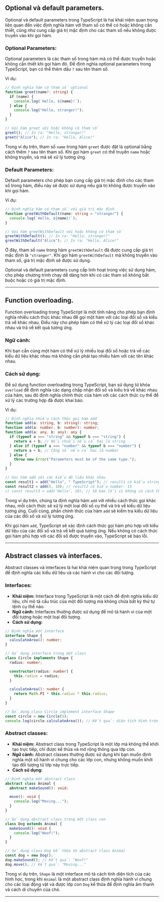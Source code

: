## Optional và default parameters.

Optional và default parameters trong TypeScript là hai khái niệm quan trọng liên quan đến việc định nghĩa hàm với tham số có thể có hoặc không cần thiết, cũng như cung cấp giá trị mặc định cho các tham số nếu không được truyền vào khi gọi hàm.

### Optional Parameters:

Optional parameters là các tham số trong hàm mà có thể được truyền hoặc không cần thiết khi gọi hàm đó. Để định nghĩa optional parameters trong TypeScript, bạn có thể thêm dấu `?` sau tên tham số.

Ví dụ:

```typescript
// Định nghĩa hàm có tham số optional
function greet(name?: string) {
  if (name) {
    console.log(`Hello, ${name}!`);
  } else {
    console.log("Hello, stranger!");
  }
}

// Gọi hàm greet với hoặc không có tham số
greet(); // In ra: "Hello, stranger!"
greet("Alice"); // In ra: "Hello, Alice!"
```

Trong ví dụ trên, tham số `name` trong hàm `greet` được đặt là optional bằng cách thêm `?` sau tên tham số. Khi gọi hàm `greet` có thể truyền `name` hoặc không truyền, và mã sẽ xử lý tương ứng.

### Default Parameters:

Default parameters cho phép bạn cung cấp giá trị mặc định cho các tham số trong hàm, điều này sẽ được sử dụng nếu giá trị không được truyền vào khi gọi hàm.

Ví dụ:

```typescript
// Định nghĩa hàm có tham số với giá trị mặc định
function greetWithDefault(name: string = "stranger") {
  console.log(`Hello, ${name}!`);
}

// Gọi hàm greetWithDefault với hoặc không có tham số
greetWithDefault(); // In ra: "Hello, stranger!"
greetWithDefault("Alice"); // In ra: "Hello, Alice!"
```

Ở đây, tham số `name` trong hàm `greetWithDefault` đã được cung cấp giá trị mặc định là `"stranger"`. Khi gọi hàm `greetWithDefault` mà không truyền vào tham số, giá trị mặc định sẽ được sử dụng.

Optional và default parameters cung cấp linh hoạt trong việc sử dụng hàm, cho phép chương trình chạy dễ dàng hơn khi có các tham số không bắt buộc hoặc có giá trị mặc định.

---

## Function overloading.

Function overloading trong TypeScript là một tính năng cho phép bạn định nghĩa nhiều cách thức khác nhau để gọi một hàm với các loại đối số và kiểu trả về khác nhau. Điều này cho phép hàm có thể xử lý các loại đối số khác nhau và trả về kết quả tương ứng.

### Ngữ cảnh:

Khi bạn cần cùng một hàm có thể xử lý nhiều loại đối số hoặc trả về các kiểu dữ liệu khác nhau mà không cần phải tạo nhiều hàm với các tên khác nhau.

### Cách sử dụng:

Để sử dụng function overloading trong TypeScript, bạn sử dụng từ khóa `overload` để định nghĩa các dạng chấp nhận đối số và kiểu trả về khác nhau của hàm, sau đó định nghĩa chính thức của hàm với các cách thức cụ thể để xử lý các trường hợp đã được khai báo.

Ví dụ:

```typescript
// Định nghĩa nhiều cách thức gọi hàm add
function add(a: string, b: string): string;
function add(a: number, b: number): number;
function add(a: any, b: any): any {
  if (typeof a === "string" && typeof b === "string") {
    return a + b; // Nối chuỗi nếu cả hai là string
  } else if (typeof a === "number" && typeof b === "number") {
    return a + b; // Cộng số nếu cả hai là number
  } else {
    throw new Error("Parameters must be of the same type.");
  }
}

// Gọi hàm add với các kiểu dữ liệu khác nhau
const result1 = add("Hello", " TypeScript"); // result1 có kiểu string: "Hello TypeScript"
const result2 = add(5, 10); // result2 có kiểu number: 15
// const result3 = add('Hello', 10); // Sẽ báo lỗi vì không có cách thức gọi hàm phù hợp
```

Trong ví dụ trên, chúng ta định nghĩa hàm `add` với nhiều cách thức gọi khác nhau, mỗi cách thức sẽ xử lý một loại đối số cụ thể và trả về kiểu dữ liệu tương ứng. Cuối cùng, phần chính thức của hàm `add` sẽ kiểm tra kiểu dữ liệu của các đối số và xử lý tương ứng.

Khi gọi hàm `add`, TypeScript sẽ xác định cách thức gọi hàm phù hợp với kiểu dữ liệu của các đối số và trả về kết quả tương ứng. Nếu không có cách thức gọi hàm phù hợp với các đối số được truyền vào, TypeScript sẽ báo lỗi.

---

## Abstract classes và interfaces.

Abstract classes và interfaces là hai khái niệm quan trọng trong TypeScript để định nghĩa các kiểu dữ liệu và các hành vi cho các đối tượng.

### Interfaces:

- **Khái niệm:** Interface trong TypeScript là một cách để định nghĩa kiểu dữ liệu, chỉ mô tả cấu trúc của một đối tượng mà không chứa bất kỳ thứ tự lệnh cụ thể nào.
- **Ngữ cảnh:** Interfaces thường được sử dụng để mô tả hành vi của một đối tượng hoặc một loại đối tượng.
- **Cách sử dụng:**

```typescript
// Định nghĩa một interface
interface Shape {
  calculateArea(): number;
}

// Sử dụng interface trong một class
class Circle implements Shape {
  radius: number;

  constructor(radius: number) {
    this.radius = radius;
  }

  calculateArea(): number {
    return Math.PI * this.radius * this.radius;
  }
}

// Sử dụng class Circle implement interface Shape
const circle = new Circle(5);
console.log(circle.calculateArea()); // Kết quả: diện tích hình tròn với bán kính 5
```

### Abstract classes:

- **Khái niệm:** Abstract class trong TypeScript là một lớp mà không thể khởi tạo trực tiếp, chỉ được kế thừa và mở rộng thông qua lớp con.
- **Ngữ cảnh:** Abstract classes thường được sử dụng khi bạn muốn định nghĩa một số hành vi chung cho các lớp con, nhưng không muốn khởi tạo đối tượng từ lớp này trực tiếp.
- **Cách sử dụng:**

```typescript
// Định nghĩa một abstract class
abstract class Animal {
  abstract makeSound(): void;

  move(): void {
    console.log("Moving...");
  }
}

// Sử dụng abstract class trong một class con
class Dog extends Animal {
  makeSound(): void {
    console.log("Woof!");
  }
}

// Sử dụng class Dog kế thừa từ abstract class Animal
const dog = new Dog();
dog.makeSound(); // Kết quả: "Woof!"
dog.move(); // Kết quả: "Moving..."
```

Trong ví dụ trên, `Shape` là một interface mô tả cách tính diện tích của các hình học, trong khi `Animal` là một abstract class định nghĩa hành vi chung cho các loại động vật và được lớp con `Dog` kế thừa để định nghĩa âm thanh và cách di chuyển của chó.

---
